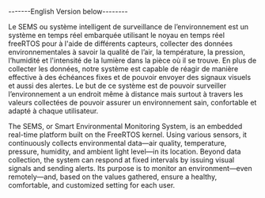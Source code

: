 -------English Version below--------


Le SEMS ou système intelligent de surveillance de l’environnement est un système en temps réel embarquée utilisant le noyau en temps réel freeRTOS pour à l'aide de différents capteurs, collecter des données environnementales à savoir la qualité de l’air, la température, la pression, l’humidité et l'intensité de la lumière dans la pièce où il se trouve. En plus de collecter les données, notre système est capable de réagir de manière effective à des échéances fixes et de pouvoir envoyer des signaux visuels et aussi des alertes. Le but de ce système est de pouvoir surveiller l’environnement a un endroit même à distance mais surtout à travers les valeurs collectées de pouvoir assurer un environnement sain, confortable et adapté à chaque utilisateur.  


The SEMS, or Smart Environmental Monitoring System, is an embedded real-time platform built on the FreeRTOS kernel. Using various sensors, it continuously collects environmental data—air quality, temperature, pressure, humidity, and ambient light level—in its location. Beyond data collection, the system can respond at fixed intervals by issuing visual signals and sending alerts. Its purpose is to monitor an environment—even remotely—and, based on the values gathered, ensure a healthy, comfortable, and customized setting for each user.
